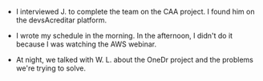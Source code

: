 - I interviewed J. to complete the team on the CAA project. I found him on the devsAcreditar platform.

- I wrote my schedule in the morning. In the afternoon, I didn't do it because I was watching the AWS webinar.

- At night, we talked with W. L. about the OneDr project and the problems we're trying to solve.
